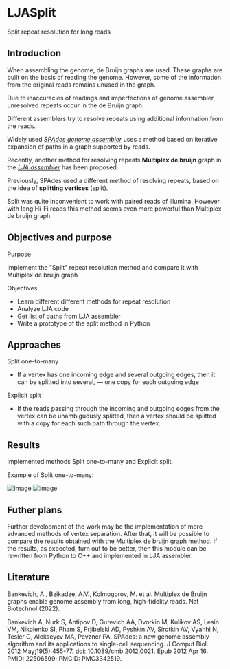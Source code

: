 # LJASplit
Split repeat resolution for long reads

## Introduction

When assembling the genome, de Bruijn graphs are used. These graphs are built on the basis of reading the genome. However, some of the information from the original reads remains unused in the graph.

Due to inaccuracies of readings and imperfections of genome assembler, unresolved repeats occur in the de Bruijn graph.

Different assemblers try to resolve repeats using additional information from the reads.

Widely used [_SPAdes genome assembler_]([url](https://github.com/ablab/spades/)) uses a method based on iterative expansion of paths in a graph supported by reads.

Recently, another method for resolving repeats **Multiplex de bruijn** graph in the [_LJA assembler_]([url](https://github.com/AntonBankevich/LJA)) has been proposed.

Previously, SPAdes used a different method of resolving repeats, based on the idea of **splitting vertices** (split).

Split was quite inconvenient to work with paired reads of illumina. However with long Hi-Fi reads this method seems even more powerful than Multiplex de bruijn graph.



## Objectives and purpose
Purpose

Implement the "Split" repeat resolution method and compare it with Multiplex de bruijn graph


Objectives

- Learn different different methods for repeat resolution
- Analyze LJA code
- Get list of paths from LJA assembler
- Write a prototype of the split method in Python

## Approaches
Split one-to-many

- If a vertex has one incoming edge and several outgoing edges, then it can be splitted into several, — one copy for each outgoing edge

Explicit split

- If the reads passing through the incoming and outgoing edges from the vertex can be unambiguously splitted, then a vertex should be splitted with a copy for each such path through the vertex.

## Results

Implemented methods Split one-to-many and Explicit split.

Example of Split one-to-many:

![image](https://user-images.githubusercontent.com/41432691/169665954-093490d3-4084-441b-80cd-1502615b92b4.png)
![image](https://user-images.githubusercontent.com/41432691/169665960-cbff2438-6d83-4dcb-9875-e25dac1f5d8a.png)


## Futher plans
Further development of the work may be the implementation of more advanced methods of vertex separation. After that, it will be possible to compare the results obtained with the Multiplex de bruijn graph method. If the results, as expected, turn out to be better, then this module can be rewritten from Python to C++ and implemented in LJA assembler.

## Literature
Bankevich, A., Bzikadze, A.V., Kolmogorov, M. et al. Multiplex de Bruijn graphs enable genome assembly from long, high-fidelity reads. Nat Biotechnol (2022).

Bankevich A, Nurk S, Antipov D, Gurevich AA, Dvorkin M, Kulikov AS, Lesin VM, Nikolenko SI, Pham S, Prjibelski AD, Pyshkin AV, Sirotkin AV, Vyahhi N, Tesler G, Alekseyev MA, Pevzner PA. SPAdes: a new genome assembly algorithm and its applications to single-cell sequencing. J Comput Biol. 2012 May;19(5):455-77. doi: 10.1089/cmb.2012.0021. Epub 2012 Apr 16. PMID: 22506599; PMCID: PMC3342519.

